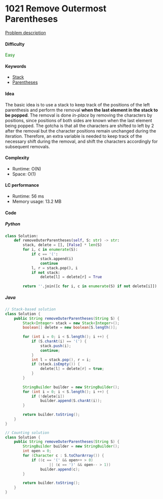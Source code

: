 1021 Remove Outermost Parentheses
=======================
[Problem description](https://leetcode.com/problems/remove-outermost-parentheses/)

#### Difficulty
<span style="color:green">Easy</span>

#### Keywords
- [Stack](../categories/stack.md)
- [Parentheses](../categories/parentheses.md)

#### Idea
The basic idea is to use a stack to keep track of the positions of the left parenthesis and perform the removal **when the last element in the stack to be popped**. The removal is done *in-place* by removing the characters by positions, since positions of both sides are known when the last element being popped. The gotcha is that all the characters are shifted to left by 2 after the removal but the character positions remain unchanged during the iteration. Therefore, an extra variable is needed to keep track of the necessary shift during the removal, and shift the characters accordingly for subsequent removals. 

#### Complexity
- Runtime: O(N)
- Space: O(1)

#### LC performance
- Runtime: 56 ms
- Memory usage: 13.2 MB

#### Code

##### Python
```python
class Solution:
    def removeOuterParentheses(self, S: str) -> str:
        stack, delete = [], [False] * len(S)
        for i, c in enumerate(S):
            if c == '(':
                stack.append(i)
                continue
            l, r = stack.pop(), i
            if not stack:
                delete[l] = delete[r] = True
        
        return ''.join([c for i, c in enumerate(S) if not delete[i]])
```

##### Java
```java
// Stack-based solution
class Solution {
    public String removeOuterParentheses(String S) {
        Stack<Integer> stack = new Stack<Integer>();
        boolean[] delete = new boolean[S.length()];
        
        for (int i = 0; i < S.length(); i ++) {
            if (S.charAt(i) == '(') {
                stack.push(i);
                continue;
            }
            int l = stack.pop(), r = i;
            if (stack.isEmpty()) {
                delete[l] = delete[r] = true;
            }
        }
        
        StringBuilder builder = new StringBuilder();
        for (int i = 0; i < S.length(); i ++) {
            if (!delete[i]) 
                builder.append(S.charAt(i));
        }
        
        return builder.toString();
    }
}

// Counting solution
class Solution {
    public String removeOuterParentheses(String S) {
        StringBuilder builder = new StringBuilder();
        int open = 0;
        for (Character c : S.toCharArray()) {
            if ((c == '(' && open++ > 0) 
                    || (c == ')' && open-- > 1)) 
                builder.append(c);
        }
        
        return builder.toString();
    }
}
```